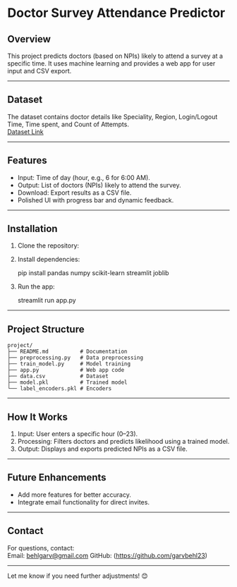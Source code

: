 

# Doctor Survey Attendance Predictor

## Overview
This project predicts doctors (based on NPIs) likely to attend a survey at a specific time. It uses machine learning and provides a web app for user input and CSV export.

---

## Dataset
The dataset contains doctor details like Speciality, Region, Login/Logout Time, Time spent, and Count of Attempts.  
[Dataset Link](https://drive.google.com/drive/folders/1O4uMxC9hVE9Y_T3A1E4DvJpEQM38yj6m?usp=sharing)

---

## Features
- Input: Time of day (hour, e.g., 6 for 6:00 AM).
- Output: List of doctors (NPIs) likely to attend the survey.
- Download: Export results as a CSV file.
- Polished UI with progress bar and dynamic feedback.

---

## Installation
1. Clone the repository:
   
2. Install dependencies:
   
   pip install pandas numpy scikit-learn streamlit joblib
   
3. Run the app:
   
   streamlit run app.py
  

---



## Project Structure
```
project/
├── README.md          # Documentation
├── preprocessing.py   # Data preprocessing
├── train_model.py     # Model training
├── app.py             # Web app code
├── data.csv           # Dataset
├── model.pkl          # Trained model
└── label_encoders.pkl # Encoders
```

---

## How It Works
1. Input: User enters a specific hour (0–23).
2. Processing: Filters doctors and predicts likelihood using a trained model.
3. Output: Displays and exports predicted NPIs as a CSV file.

---

## Future Enhancements
- Add more features for better accuracy.
- Integrate email functionality for direct invites.

---

## Contact
For questions, contact:  
Email: behlgarv@gmail.com
GitHub: 
(https://github.com/garvbehl23)

--- 

Let me know if you need further adjustments! 😊
